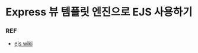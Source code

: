 # Express 뷰 템플릿 엔진으로 EJS 사용하기

### REF
* [ejs wiki](https://github.com/mde/ejs/wiki/Using-EJS-with-Express)